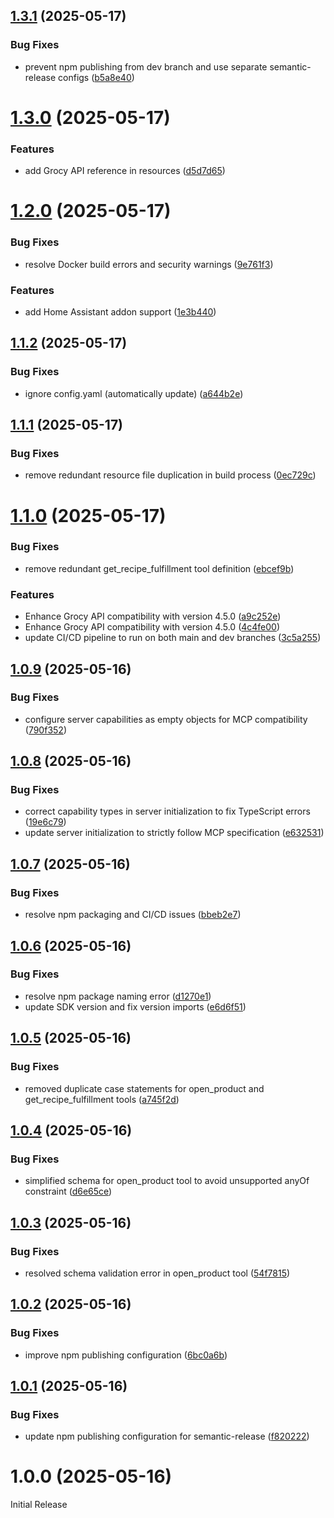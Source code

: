 ## [1.3.1](https://github.com/saya6k/mcp-grocy-api/compare/v1.3.0...v1.3.1) (2025-05-17)


### Bug Fixes

* prevent npm publishing from dev branch and use separate semantic-release configs ([b5a8e40](https://github.com/saya6k/mcp-grocy-api/commit/b5a8e40be17a2fb4cbe43ab49d17fa651de32245))

# [1.3.0](https://github.com/saya6k/mcp-grocy-api/compare/v1.2.0...v1.3.0) (2025-05-17)


### Features

* add Grocy API reference in resources ([d5d7d65](https://github.com/saya6k/mcp-grocy-api/commit/d5d7d6509bd9168236df72bf39352575ce9533c6))

# [1.2.0](https://github.com/saya6k/mcp-grocy-api/compare/v1.1.2...v1.2.0) (2025-05-17)


### Bug Fixes

* resolve Docker build errors and security warnings ([9e761f3](https://github.com/saya6k/mcp-grocy-api/commit/9e761f300e91a2e697389c698a682cac9274e33c))


### Features

* add Home Assistant addon support ([1e3b440](https://github.com/saya6k/mcp-grocy-api/commit/1e3b44001c16631c28cf875d89114d786b6573e7))

## [1.1.2](https://github.com/saya6k/mcp-grocy-api/compare/v1.1.1...v1.1.2) (2025-05-17)


### Bug Fixes

* ignore config.yaml (automatically update) ([a644b2e](https://github.com/saya6k/mcp-grocy-api/commit/a644b2ee7c5e30a3e692c7b90b2b22f0fd390fc1))

## [1.1.1](https://github.com/saya6k/mcp-grocy-api/compare/v1.1.0...v1.1.1) (2025-05-17)


### Bug Fixes

* remove redundant resource file duplication in build process ([0ec729c](https://github.com/saya6k/mcp-grocy-api/commit/0ec729c16169493d92e3b13ed2ea37514c038fba))

# [1.1.0](https://github.com/saya6k/mcp-grocy-api/compare/v1.0.9...v1.1.0) (2025-05-17)


### Bug Fixes

* remove redundant get_recipe_fulfillment tool definition ([ebcef9b](https://github.com/saya6k/mcp-grocy-api/commit/ebcef9ba0585db20e0bcfcb2bc519f5989cfba54))


### Features

* Enhance Grocy API compatibility with version 4.5.0 ([a9c252e](https://github.com/saya6k/mcp-grocy-api/commit/a9c252e387cbd28466bc55c8e7db7b28af1dd6d3))
* Enhance Grocy API compatibility with version 4.5.0 ([4c4fe00](https://github.com/saya6k/mcp-grocy-api/commit/4c4fe0046258141fc82fc6f35b6d668106bb254e))
* update CI/CD pipeline to run on both main and dev branches ([3c5a255](https://github.com/saya6k/mcp-grocy-api/commit/3c5a255a8628c5cd3e2fcfbc6148eb12c6aa5ef1))

## [1.0.9](https://github.com/saya6k/mcp-grocy-api/compare/v1.0.8...v1.0.9) (2025-05-16)


### Bug Fixes

* configure server capabilities as empty objects for MCP compatibility ([790f352](https://github.com/saya6k/mcp-grocy-api/commit/790f35233bac8ba15f19a6aa62eb8d991144d266))

## [1.0.8](https://github.com/saya6k/mcp-grocy-api/compare/v1.0.7...v1.0.8) (2025-05-16)


### Bug Fixes

* correct capability types in server initialization to fix TypeScript errors ([19e6c79](https://github.com/saya6k/mcp-grocy-api/commit/19e6c79a195b5781f87d91ba809d39514553191e))
* update server initialization to strictly follow MCP specification ([e632531](https://github.com/saya6k/mcp-grocy-api/commit/e632531d0bbe470fac319820adf56838be52e1ad))

## [1.0.7](https://github.com/saya6k/mcp-grocy-api/compare/v1.0.6...v1.0.7) (2025-05-16)


### Bug Fixes

* resolve npm packaging and CI/CD issues ([bbeb2e7](https://github.com/saya6k/mcp-grocy-api/commit/bbeb2e73c9f8bbcc2b624b0b9d3a2320ec614ed4))

## [1.0.6](https://github.com/saya6k/mcp-grocy-api/compare/v1.0.5...v1.0.6) (2025-05-16)


### Bug Fixes

* resolve npm package naming error ([d1270e1](https://github.com/saya6k/mcp-grocy-api/commit/d1270e12097621736df1a349789b98ad2e61a95e))
* update SDK version and fix version imports ([e6d6f51](https://github.com/saya6k/mcp-grocy-api/commit/e6d6f5113a159b059244c47630982541e7169b38))

## [1.0.5](https://github.com/saya6k/mcp-grocy-api/compare/v1.0.4...v1.0.5) (2025-05-16)


### Bug Fixes

* removed duplicate case statements for open_product and get_recipe_fulfillment tools ([a745f2d](https://github.com/saya6k/mcp-grocy-api/commit/a745f2d6e3dc5dc8bfcc28c4e9b632f01fc580f8))

## [1.0.4](https://github.com/saya6k/mcp-grocy-api/compare/v1.0.3...v1.0.4) (2025-05-16)


### Bug Fixes

* simplified schema for open_product tool to avoid unsupported anyOf constraint ([d6e65ce](https://github.com/saya6k/mcp-grocy-api/commit/d6e65cecd1c0790121821be97e24350dead924b9))

## [1.0.3](https://github.com/saya6k/mcp-grocy-api/compare/v1.0.2...v1.0.3) (2025-05-16)


### Bug Fixes

* resolved schema validation error in open_product tool ([54f7815](https://github.com/saya6k/mcp-grocy-api/commit/54f7815f0eb6473347b7d1d759ce1dac5148fef5))

## [1.0.2](https://github.com/saya6k/mcp-grocy-api/compare/v1.0.1...v1.0.2) (2025-05-16)


### Bug Fixes

* improve npm publishing configuration ([6bc0a6b](https://github.com/saya6k/mcp-grocy-api/commit/6bc0a6ba260f00bedd122cb88450d33b6a2d3d54))

## [1.0.1](https://github.com/saya6k/mcp-grocy-api/compare/v1.0.0...v1.0.1) (2025-05-16)


### Bug Fixes

* update npm publishing configuration for semantic-release ([f820222](https://github.com/saya6k/mcp-grocy-api/commit/f8202227d5c40eace97f760cdc35396ef20d9be0))

# 1.0.0 (2025-05-16)

Initial Release
